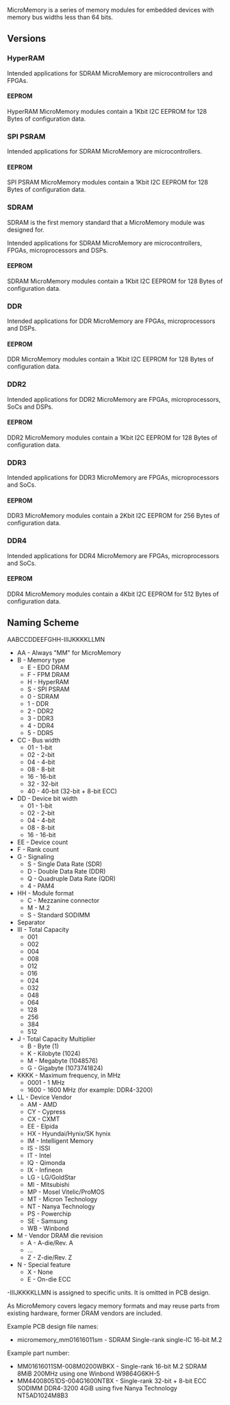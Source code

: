 MicroMemory is a series of memory modules for embedded devices with memory bus widths less than 64 bits.

## Versions

### HyperRAM
Intended applications for SDRAM MicroMemory are microcontrollers and FPGAs.

#### EEPROM
HyperRAM MicroMemory modules contain a 1Kbit I2C EEPROM for 128 Bytes of configuration data. 

### SPI PSRAM
Intended applications for SDRAM MicroMemory are microcontrollers.

#### EEPROM
SPI PSRAM MicroMemory modules contain a 1Kbit I2C EEPROM for 128 Bytes of configuration data. 

### SDRAM
SDRAM is the first memory standard that a MicroMemory module was designed for. 

Intended applications for SDRAM MicroMemory are microcontrollers, FPGAs, microprocessors and DSPs.

#### EEPROM
SDRAM MicroMemory modules contain a 1Kbit I2C EEPROM for 128 Bytes of configuration data. 

### DDR
Intended applications for DDR MicroMemory are FPGAs, microprocessors and DSPs.

#### EEPROM
DDR MicroMemory modules contain a 1Kbit I2C EEPROM for 128 Bytes of configuration data. 

### DDR2
Intended applications for DDR2 MicroMemory are FPGAs, microprocessors, SoCs and DSPs.

#### EEPROM
DDR2 MicroMemory modules contain a 1Kbit I2C EEPROM for 128 Bytes of configuration data. 

### DDR3
Intended applications for DDR3 MicroMemory are FPGAs, microprocessors and SoCs.

#### EEPROM
DDR3 MicroMemory modules contain a 2Kbit I2C EEPROM for 256 Bytes of configuration data. 

### DDR4
Intended applications for DDR4 MicroMemory are FPGAs, microprocessors and SoCs.

#### EEPROM
DDR4 MicroMemory modules contain a 4Kbit I2C EEPROM for 512 Bytes of configuration data. 

## Naming Scheme

AABCCDDEEFGHH-IIIJKKKKLLMN

- AA - Always "MM" for MicroMemory
- B - Memory type
  - E - EDO DRAM
  - F - FPM DRAM
  - H - HyperRAM
  - S - SPI PSRAM
  - 0 - SDRAM
  - 1 - DDR
  - 2 - DDR2
  - 3 - DDR3
  - 4 - DDR4
  - 5 - DDR5
- CC - Bus width
  - 01 - 1-bit
  - 02 - 2-bit
  - 04 - 4-bit
  - 08 - 8-bit 
  - 16 - 16-bit
  - 32 - 32-bit
  - 40 - 40-bit (32-bit + 8-bit ECC)
- DD - Device bit width
  - 01 - 1-bit
  - 02 - 2-bit
  - 04 - 4-bit
  - 08 - 8-bit 
  - 16 - 16-bit
- EE - Device count
- F - Rank count
- G - Signaling
  - S - Single Data Rate (SDR)
  - D - Double Data Rate (DDR)
  - Q - Quadruple Data Rate (QDR)
  - 4 - PAM4
- HH - Module format
  - C - Mezzanine connector
  - M - M.2
  - S - Standard SODIMM 
- Separator
- III - Total Capacity 
  - 001
  - 002
  - 004
  - 008
  - 012
  - 016
  - 024
  - 032
  - 048
  - 064
  - 128
  - 256
  - 384
  - 512
- J - Total Capacity Multiplier
  - B - Byte (1)
  - K - Kilobyte (1024)
  - M - Megabyte (1048576)
  - G - Gigabyte (1073741824)
- KKKK - Maximum frequency, in MHz
  - 0001 - 1 MHz
  - 1600 - 1600 MHz (for example: DDR4-3200)
- LL - Device Vendor
  - AM - AMD
  - CY - Cypress
  - CX - CXMT
  - EE - Elpida
  - HX - Hyundai/Hynix/SK hynix
  - IM - Intelligent Memory
  - IS - ISSI
  - IT - Intel
  - IQ - Qimonda
  - IX - Infineon
  - LG - LG/GoldStar
  - MI - Mitsubishi
  - MP - Mosel Vitelic/ProMOS
  - MT - Micron Technology
  - NT - Nanya Technology
  - PS - Powerchip
  - SE - Samsung
  - WB - Winbond
- M - Vendor DRAM die revision
  - A - A-die/Rev. A
  - ...
  - Z - Z-die/Rev. Z
- N - Special feature
  - X - None
  - E - On-die ECC

-IIIJKKKKLLMN is assigned to specific units. It is omitted in PCB design.

As MicroMemory covers legacy memory formats and may reuse parts from existing hardware, former DRAM vendors are included. 

Example PCB design file names:
- micromemory_mm01616011sm - SDRAM Single-rank single-IC 16-bit M.2

Example part number:
- MM01616011SM-008M0200WBKX - Single-rank 16-bit M.2 SDRAM 8MiB 200MHz using one Winbond W9864G6KH-5 
- MM44008051DS-004G1600NTBX - Single-rank 32-bit + 8-bit ECC SODIMM DDR4-3200 4GiB using five Nanya Technology NT5AD1024M8B3